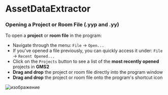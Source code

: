 # AssetDataExtractor
### Opening a Project or Room File (.yyp and .yy)
To open a **project** or **room file** in the program:

- Navigate through the menu: `File` -> `Open...`
- If you've opened a file previously, you can quickly access it under: `File` -> `Recent Opened...`
- Click on the `Projects` button to see a list of the **most recently opened** projects in **GMS2**
- **Drag and drop** the project or room file directly into the program window
- **Drag and drop** the project or room file onto the program's shortcut icon


![изображение](https://github.com/yevhenii-sir/AssetDataExtractor/assets/36339434/97998efe-2aff-4921-964b-4f9118a69ace)
